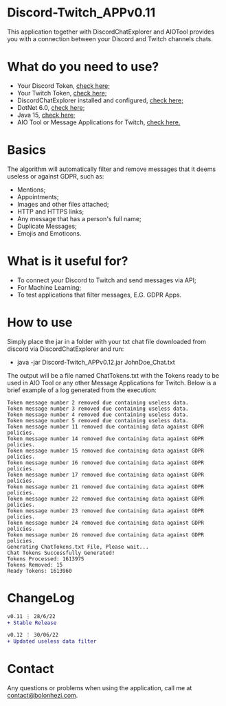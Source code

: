 # Discord-Twitch_APPv0.11
This application together with DiscordChatExplorer and AIOTool provides you with a connection between your Discord and Twitch channels chats.

# What do you need to use?
- Your Discord Token, [check here;](https://discordhelp.net/discord-token)
- Your Twitch Token, [check here;](https://dev.twitch.tv/docs/authentication)
- DiscordChatExplorer installed and configured, [check here;](https://github.com/Tyrrrz/DiscordChatExporter/releases/tag/2.34.1)
- DotNet 6.0, [check here;](https://dotnet.microsoft.com/en-us/download/dotnet/6.0)
- Java 15, [check here;](https://www.oracle.com/java/technologies/javase/jdk15-archive-downloads.html)
- AIO Tool or Message Applications for Twitch, [check here.](https://dev.twitch.tv/docs/irc)

# Basics
The algorithm will automatically filter and remove messages that it deems useless or against GDPR, such as:
- Mentions;
- Appointments;
- Images and other files attached;
- HTTP and HTTPS links;
- Any message that has a person's full name;
- Duplicate Messages;
- Emojis and Emoticons.

# What is it useful for?
- To connect your Discord to Twitch and send messages via API;
- For Machine Learning;
- To test applications that filter messages, E.G. GDPR Apps.

# How to use
Simply place the jar in a folder with your txt chat file downloaded from discord via DiscordChatExplorer and run:
- java -jar Discord-Twitch_APPv0.12.jar JohnDoe_Chat.txt

The output will be a file named ChatTokens.txt with the Tokens ready to be used in AIO Tool or any other Message Applications for Twitch.
Below is a brief example of a log generated from the execution:
```
Token message number 2 removed due containing useless data.
Token message number 3 removed due containing useless data.
Token message number 4 removed due containing useless data.
Token message number 5 removed due containing useless data.
Token message number 11 removed due containing data against GDPR policies.
Token message number 14 removed due containing data against GDPR policies.
Token message number 15 removed due containing data against GDPR policies.
Token message number 16 removed due containing data against GDPR policies.
Token message number 17 removed due containing data against GDPR policies.
Token message number 21 removed due containing data against GDPR policies.
Token message number 22 removed due containing data against GDPR policies.
Token message number 23 removed due containing data against GDPR policies.
Token message number 24 removed due containing data against GDPR policies.
Token message number 26 removed due containing data against GDPR policies.
Generating ChatTokens.txt File, Please wait...
Chat Tokens Successfully Generated!
Tokens Processed: 1613975
Tokens Removed: 15
Ready Tokens: 1613960
```

# ChangeLog

```diff
v0.11 ⋮ 28/6/22
+ Stable Release

v0.12 ⋮ 30/06/22
+ Updated useless data filter

```

# Contact
Any questions or problems when using the application, call me at [contact@bolonhezi.com](mailto:contact@bolonhezi.com).
